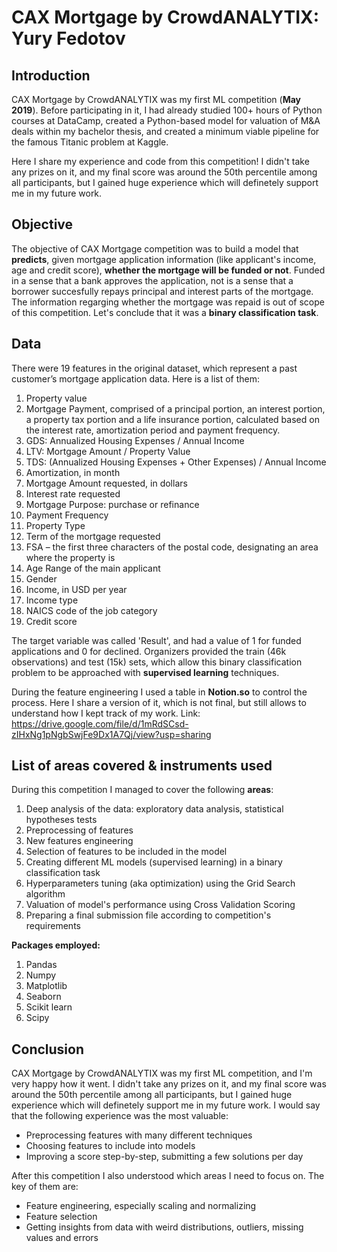 # CAX Mortgage by CrowdANALYTIX: Yury Fedotov
## Introduction ##
CAX Mortgage by CrowdANALYTIX was my first ML competition (**May 2019**). Before participating in it, I had already studied 100+ hours of Python courses at DataCamp, created a Python-based model for valuation of M&A deals within my bachelor thesis, and created a minimum viable pipeline for the famous Titanic problem at Kaggle.

Here I share my experience and code from this competition! I didn't take any prizes on it, and my final score was around the 50th percentile among all participants, but I gained huge experience which will definetely support me in my future work.

## Objective ##
The objective of CAX Mortgage competition was to build a model that **predicts**, given mortgage application information (like applicant's income, age and credit score), **whether the mortgage will be funded or not**. Funded in a sense that a bank approves the application, not is a sense that a borrower succesfully repays principal and interest parts of the mortgage. The information regarging whether the mortgage was repaid is out of scope of this competition.
Let's conclude that it was a **binary classification task**.

## Data ##
There were 19 features in the original dataset, which represent a past customer’s mortgage application data. Here is a list of them:
1. Property value
1. Mortgage Payment, comprised of a principal portion, an interest portion, a property tax portion and a life insurance portion, calculated based on the interest rate, amortization period and payment frequency.
1. GDS: Annualized Housing Expenses / Annual Income
1. LTV: Mortgage Amount / Property Value
1. TDS: (Annualized Housing Expenses + Other Expenses) / Annual Income
1. Amortization, in month
1. Mortgage Amount requested, in dollars
1. Interest rate requested
1. Mortgage Purpose: purchase or refinance
1. Payment Frequency
1. Property Type
1. Term of the mortgage requested
1. FSA – the first three characters of the postal code, designating an area where the property is
1. Age Range of the main applicant
1. Gender
1. Income, in USD per year
1. Income type
1. NAICS code of the job category
1. Credit score

The target variable was called 'Result', and had a value of 1 for funded applications and 0 for declined.
Organizers provided the train (46k observations) and test (15k) sets, which allow this binary classification problem to be approached with **supervised learning** techniques.

During the feature engineering I used a table in **Notion.so** to control the process. Here I share a version of it, which is not final, but still allows to understand how I kept track of my work.
Link: https://drive.google.com/file/d/1mRdSCsd-zIHxNg1pNgbSwjFe9Dx1A7Qj/view?usp=sharing

## List of areas covered & instruments used ##
During this competition I managed to cover the following **areas**:
1. Deep analysis of the data: exploratory data analysis, statistical hypotheses tests
1. Preprocessing of features
1. New features engineering
1. Selection of features to be included in the model
1. Creating different ML models (supervised learning) in a binary classification task
1. Hyperparameters tuning (aka optimization) using the Grid Search algorithm
1. Valuation of model's performance using Cross Validation Scoring
1. Preparing a final submission file according to competition's requirements

**Packages employed:**
1. Pandas
1. Numpy
1. Matplotlib
1. Seaborn
1. Scikit learn
1. Scipy

## Conclusion
CAX Mortgage by CrowdANALYTIX was my first ML competition, and I'm very happy how it went. I didn't take any prizes on it, and my final score was around the 50th percentile among all participants, but I gained huge experience which will definetely support me in my future work. I would say that the following experience was the most valuable:
* Preprocessing features with many different techniques
* Choosing features to include into models
* Improving a score step-by-step, submitting a few solutions per day

After this competition I also understood which areas I need to focus on. The key of them are:
* Feature engineering, especially scaling and normalizing
* Feature selection
* Getting insights from data with weird distributions, outliers, missing values and errors
